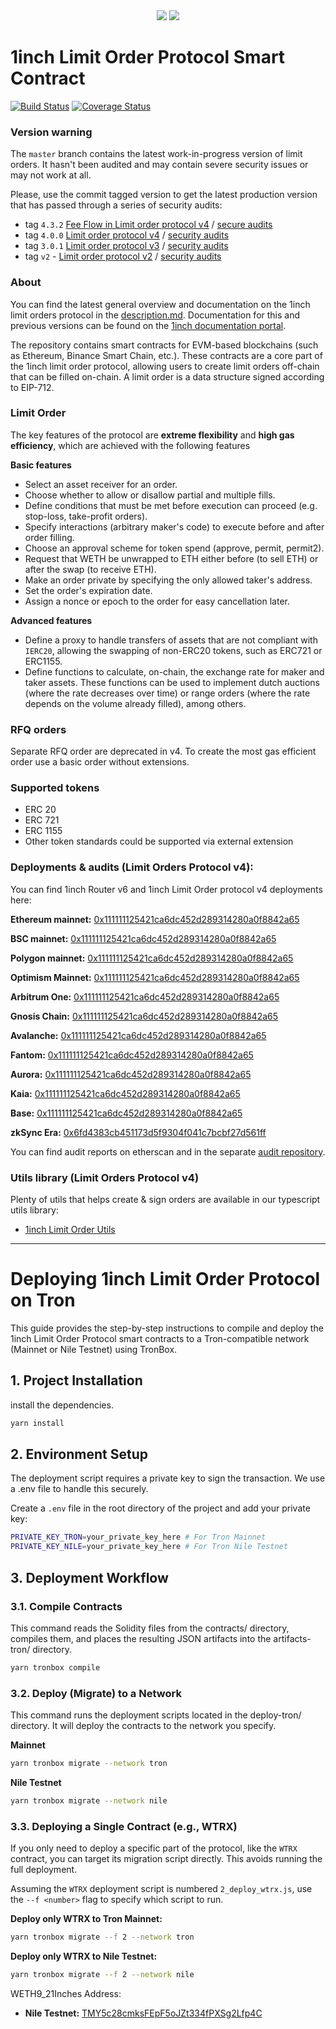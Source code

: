 <div align="center">
    <img src="https://github.com/1inch/limit-order-protocol/blob/master/.github/1inch_github_w.svg#gh-light-mode-only">
    <img src="https://github.com/1inch/limit-order-protocol/blob/master/.github/1inch_github_b.svg#gh-dark-mode-only">
</div>

# 1inch Limit Order Protocol Smart Contract

[![Build Status](https://github.com/1inch/limit-order-protocol/workflows/CI/badge.svg)](https://github.com/1inch/limit-order-protocol/actions)
[![Coverage Status](https://codecov.io/gh/1inch/limit-order-protocol/branch/master/graph/badge.svg?token=FSFTJPS41S)](https://codecov.io/gh/1inch/limit-order-protocol)

### Version warning

The `master` branch contains the latest work-in-progress version of limit orders. It hasn't been audited and may contain severe security issues or may not work at all.

Please, use the commit tagged version to get the latest production version that has passed through a series of security audits:

- tag `4.3.2` [Fee Flow in Limit order protocol v4](https://github.com/1inch/limit-order-protocol/tree/4.3.2) / [secure audits](https://github.com/1inch/1inch-audits/tree/master/Fees%20for%20LO%20and%20Fusion%20V1)
- tag `4.0.0` [Limit order protocol v4](https://github.com/1inch/limit-order-protocol/tree/4.0.0) / [security audits](https://github.com/1inch/1inch-audits/tree/master/Aggregation%20Pr.%20V6%20and%20Limit%20Order%20Pr.V4)
- tag `3.0.1` [Limit order protocol v3](https://github.com/1inch/limit-order-protocol/tree/3.0.1) / [security audits](https://github.com/1inch/1inch-audits/tree/master/Aggregation%20Pr.%20V5%20and%20Limit%20Order%20Pr.V3)
- tag `v2` - [Limit order protocol v2](https://github.com/1inch/limit-order-protocol/tree/v2) / [security audits](https://github.com/1inch/1inch-audits/tree/master/Limit%20Order%20Protocol%20V2)

### About

You can find the latest general overview and documentation on the 1inch limit orders protocol in the [description.md](description.md). Documentation for this and previous versions can be found on the [1inch documentation portal](https://docs.1inch.io/docs/limit-order-protocol/introduction/).

The repository contains smart contracts for EVM-based blockchains (such as Ethereum, Binance Smart Chain, etc.). These contracts are a core part of the 1inch limit order protocol, allowing users to create limit orders off-chain that can be filled on-chain. A limit order is a data structure signed according to EIP-712.

### Limit Order

The key features of the protocol are **extreme flexibility** and **high gas efficiency**, which are achieved with the following features

**Basic features**

- Select an asset receiver for an order.
- Choose whether to allow or disallow partial and multiple fills.
- Define conditions that must be met before execution can proceed (e.g. stop-loss, take-profit orders).
- Specify interactions (arbitrary maker's code) to execute before and after order filling.
- Choose an approval scheme for token spend (approve, permit, permit2).
- Request that WETH be unwrapped to ETH either before (to sell ETH) or after the swap (to receive ETH).
- Make an order private by specifying the only allowed taker's address.
- Set the order's expiration date.
- Assign a nonce or epoch to the order for easy cancellation later.

**Advanced features**

- Define a proxy to handle transfers of assets that are not compliant with `IERC20`, allowing the swapping of non-ERC20 tokens, such as ERC721 or ERC1155.
- Define functions to calculate, on-chain, the exchange rate for maker and taker assets. These functions can be used to implement dutch auctions (where the rate decreases over time) or range orders (where the rate depends on the volume already filled), among others.

### RFQ orders

Separate RFQ order are deprecated in v4. To create the most gas efficient order use a basic order without extensions.

### Supported tokens

- ERC 20
- ERC 721
- ERC 1155
- Other token standards could be supported via external extension

### Deployments & audits (Limit Orders Protocol v4):

You can find 1inch Router v6 and 1inch Limit Order protocol v4 deployments here:

**Ethereum mainnet:** [0x111111125421ca6dc452d289314280a0f8842a65](https://etherscan.io/address/0x111111125421ca6dc452d289314280a0f8842a65)

**BSC mainnet:** [0x111111125421ca6dc452d289314280a0f8842a65](https://bscscan.com/address/0x111111125421ca6dc452d289314280a0f8842a65#code)

**Polygon mainnet:** [0x111111125421ca6dc452d289314280a0f8842a65](https://polygonscan.com/address/0x111111125421ca6dc452d289314280a0f8842a65#code)

**Optimism Mainnet:** [0x111111125421ca6dc452d289314280a0f8842a65](https://optimistic.etherscan.io/address/0x111111125421ca6dc452d289314280a0f8842a65#code)

**Arbitrum One:** [0x111111125421ca6dc452d289314280a0f8842a65](https://arbiscan.io/address/0x111111125421ca6dc452d289314280a0f8842a65#code)

**Gnosis Chain:** [0x111111125421ca6dc452d289314280a0f8842a65](https://blockscout.com/xdai/mainnet/address/0x111111125421ca6dc452d289314280a0f8842a65/transactions)

**Avalanche:** [0x111111125421ca6dc452d289314280a0f8842a65](https://snowtrace.io/address/0x111111125421ca6dc452d289314280a0f8842a65#code)

**Fantom:** [0x111111125421ca6dc452d289314280a0f8842a65](https://ftmscan.com/address/0x111111125421ca6dc452d289314280a0f8842a65#code)

**Aurora:** [0x111111125421ca6dc452d289314280a0f8842a65](https://aurorascan.dev/address/0x111111125421ca6dc452d289314280a0f8842a65)

**Kaia:** [0x111111125421ca6dc452d289314280a0f8842a65](https://kaiascan.io/address/0x111111125421ca6dc452d289314280a0f8842a65)

**Base:** [0x111111125421ca6dc452d289314280a0f8842a65](https://basescan.org/address/0x111111125421ca6dc452d289314280a0f8842a65#code)

**zkSync Era:** [0x6fd4383cb451173d5f9304f041c7bcbf27d561ff](https://era.zksync.network/address/0x6fd4383cb451173d5f9304f041c7bcbf27d561ff#code)

You can find audit reports on etherscan and in the separate [audit repository](https://github.com/1inch/1inch-audits/tree/master/Limit%20Order%20Protocol).

### Utils library (Limit Orders Protocol v4)
Plenty of utils that helps create & sign orders are available in our typescript utils library:

- [1inch Limit Order Utils](https://github.com/1inch/limit-order-protocol-utils)

---

# Deploying 1inch Limit Order Protocol on Tron
This guide provides the step-by-step instructions to compile and deploy the 1inch Limit Order Protocol smart contracts to a Tron-compatible network (Mainnet or Nile Testnet) using TronBox.


## 1. Project Installation

install the dependencies.

```bash
yarn install
```

## 2. Environment Setup
The deployment script requires a private key to sign the transaction. We use a .env file to handle this securely.

Create a `.env` file in the root directory of the project and add your private key:

```bash
PRIVATE_KEY_TRON=your_private_key_here # For Tron Mainnet
PRIVATE_KEY_NILE=your_private_key_here # For Tron Nile Testnet
```

## 3. Deployment Workflow
### 3.1. Compile Contracts
This command reads the Solidity files from the contracts/ directory, compiles them, and places the resulting JSON artifacts into the artifacts-tron/ directory.
```bash
yarn tronbox compile
```

### 3.2. Deploy (Migrate) to a Network
This command runs the deployment scripts located in the deploy-tron/ directory. It will deploy the contracts to the network you specify.

**Mainnet**
```bash
yarn tronbox migrate --network tron

```

**Nile Testnet**
```bash
yarn tronbox migrate --network nile
```

### 3.3. Deploying a Single Contract (e.g., WTRX)

If you only need to deploy a specific part of the protocol, like the `WTRX` contract, you can target its migration script directly. This avoids running the full deployment.

Assuming the `WTRX` deployment script is numbered `2_deploy_wtrx.js`, use the `--f <number>` flag to specify which script to run.

**Deploy only WTRX to Tron Mainnet:**
```bash
yarn tronbox migrate --f 2 --network tron
```

**Deploy only WTRX to Nile Testnet:**
```bash
yarn tronbox migrate --f 2 --network nile
```

WETH9_21Inches Address:
- **Nile Testnet:** [TMY5c28cmksFEpF5oJZt334fPXSg2Lfp4C](https://nile.tronscan.org/#/contract/TMY5c28cmksFEpF5oJZt334fPXSg2Lfp4C)


